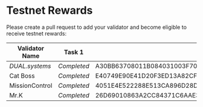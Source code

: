 # Testnet Rewards

Please create a pull request to add your validator and become eligible to receive testnet rewards:

| Validator Name      | Task 1      | Task 2          | Task 3 | Task 4 | Task 5 | Task 6 | Task 7 | Task 8 |
| ------------------- | ----------- | --------------- | ------ | ------ | ------ | ------ | ------ | ------ |
| *DUAL.systems* | *Completed* | A30BB63708011B084031003F7019AD0FC11CE328439F203BF49DD0CC2A319E3F | A365EFBC7043F7C61EDDF7D42A3334699F5F706F3AA0B9C0BFDBC6DCF7AE7FB4 | 825B958B6074C406014ACED18E87D5E6AB135F9E1A95CA064495B5EFDCB21CB0 | DDA798F3AE38B506B61B1885DB314607C3EF136A209DE5D967E3C7B2CB97316A | AD2BC8903827813735F069402DB1247DF8E11BFEC46DA9BC41829684991E4BA6 |        |        |
| Cat Boss      | *Completed* | E40749E90E41D20F3ED13A82CF6A96797712B8B18D09A78B8BED21BCA3E5EF71 | 37958075AC214620DE2998A1E222AF27CDAFA9A6EADCE26F4C39BB4A914F4AAB | 93FFE648C763DD97D7C28084E18E4D202CEE184E771947A776D545ABF1FD7E6C | A526F2914DEE817D4B9DBC90D01087F5DBD943DCE92A0E6696F5585A9F5B9856 | D8F441D146380C71CCBCEA46CBC27035E5E79965AB699B9BE760E5754D8D2D07 |        |        |
| MissionControl | *Completed* | 4051E4E522288E513CA896D28DA4175C1BF1527C1D731932C34111F181DDF8F8 | D12D29009E0ADFD41EAEAEC5ED8E8CBEE3B3176674EF538C7BC9C5600B6B8D72 | 9A0CBA2D1C376A4B0A112D30B0D52317D4030E70CD6C13C557069B20DBDD9D80 | 3402C9F1D6533F89811171AAE5B8A3C0FD3634AEC689A2602D36B851549F65C2 | B288576337041A6E172A6858DDB34683FA13095A650F7CB3E2F6B5DAAFB872CD |        |        |
| Mr.K | *Completed* | 26D69010863A2CC84371C6AAE382AA39E280AB613B52D1D123345C8A32B6B506 | 13967CE12EE7A6C4EE1A1B51469DCFFF009AEAFC513EA81091AEC82FBDDD8C8B | D24E8E60D4EE054D6AE00C457F2993BEE2E282B1178F3AFBDE7838D020358294 | 7AE84E8432ECA45B0B87ACD694715AC86070DB967A12A0136B0E3BBD6123FDDD | 3EB6569052946F27D164447741D46941E75680FE26E60D7206720FC34D52ABCC |        |        |
